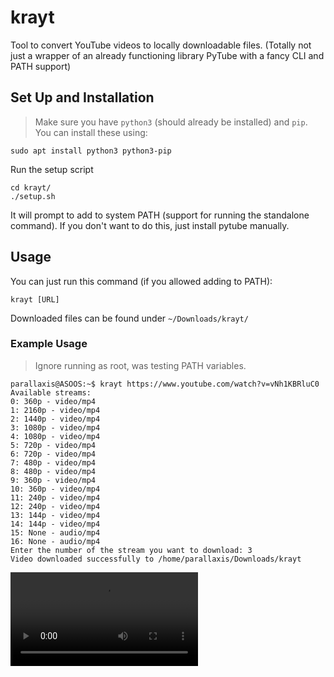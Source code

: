 # krayt
Tool to convert YouTube videos to locally downloadable files.
(Totally not just a wrapper of an already functioning library PyTube with a fancy CLI and PATH support)

## Set Up and Installation
> Make sure you have `python3` (should already be installed) and `pip`.
> You can install these using:
```console
sudo apt install python3 python3-pip
```

Run the setup script
```console
cd krayt/
./setup.sh
```
It will prompt to add to system PATH (support for running the standalone command). If you don't want to do this, just install pytube manually.


## Usage

You can just run this command (if you allowed adding to PATH):
```console
krayt [URL]
```

Downloaded files can be found under `~/Downloads/krayt/`

### Example Usage
> Ignore running as root, was testing PATH variables.
```console
parallaxis@ASOOS:~$ krayt https://www.youtube.com/watch?v=vNh1KBRluC0
Available streams:
0: 360p - video/mp4
1: 2160p - video/mp4
2: 1440p - video/mp4
3: 1080p - video/mp4
4: 1080p - video/mp4
5: 720p - video/mp4
6: 720p - video/mp4
7: 480p - video/mp4
8: 480p - video/mp4
9: 360p - video/mp4
10: 360p - video/mp4
11: 240p - video/mp4
12: 240p - video/mp4
13: 144p - video/mp4
14: 144p - video/mp4
15: None - audio/mp4
16: None - audio/mp4
Enter the number of the stream you want to download: 3
Video downloaded successfully to /home/parallaxis/Downloads/krayt
```

![Watch Video](https://github.com/Parallaxes/krayt/raw/main/assets/kraytDemo.mov)
